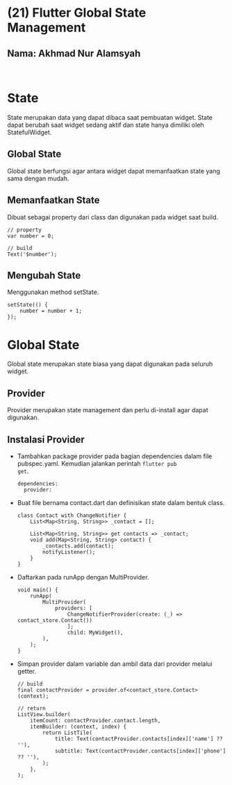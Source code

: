 # **(21) Flutter Global State Management**

## Nama: Akhmad Nur Alamsyah
&nbsp;

# State
State merupakan data yang dapat dibaca saat pembuatan widget. State dapat berubah saat widget sedang aktif dan state hanya dimiliki oleh StatefulWidget. 

## Global State
Global state berfungsi agar antara widget dapat memanfaatkan state yang sama dengan mudah.

## Memanfaatkan State
Dibuat sebagai property dari class dan digunakan pada widget saat build.
```
// property
var number = 0;

// build
Text('$number');
```

## Mengubah State
Menggunakan method setState.
```
setState(() {
    number = number + 1;
});
```

# Global State
Global state merupakan state biasa yang dapat digunakan pada seluruh widget.

## Provider
Provider merupakan state management dan perlu di-install agar dapat digunakan.

## Instalasi Provider
* Tambahkan package provider pada bagian dependencies dalam file pubspec.yaml. Kemudian jalankan perintah <code>flutter pub get</code>.
    ```
    dependencies:
      provider:
    ```

* Buat file bernama contact.dart dan definisikan state dalam bentuk class.
    ```
    class Contact with ChangeNotifier {
        List<Map<String, String>> _contact = [];

        List<Map<String, String>> get contacts => _contact;
        void add(Map<String, String> contact) {
            _contacts.add(contact);
            notifyListener();
        }
    }
    ```

* Daftarkan pada runApp dengan MultiProvider.
    ```
    void main() {
        runApp(
            MultiProvider(
                providers: [
                    ChangeNotifierProvider(create: (_) => contact_store.Contact())
                    ];
                    child: MyWidget(),
            ),
        );
    }
    ```

* Simpan provider dalam variable dan ambil data dari provider melalui getter.
    ```
    // build
    final contactProvider = provider.of<contact_store.Contact>(context);

    // return
    ListView.builder(
        itemCount: contactProvider.contact.length,
        itemBuilder: (context, index) {
            return ListTile(
                title: Text(contactProvider.contacts[index]['name'] ?? ''),
                subtitle: Text(contactProvider.contacts[index]['phone'] ?? ''),
            );
        },
    );
    ```